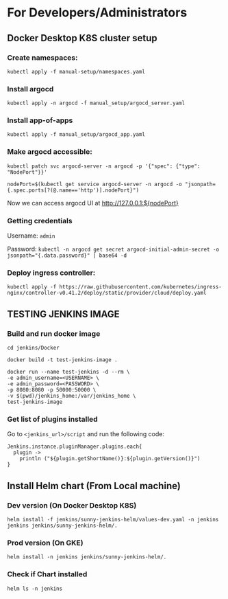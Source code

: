 # For Developers/Administrators

## Docker Desktop K8S cluster setup

### Create namespaces:

`kubectl apply -f manual-setup/namespaces.yaml`

### Install argocd

`kubectl apply -n argocd -f manual_setup/argocd_server.yaml`

### Install app-of-apps

`kubectl apply -f manual_setup/argocd_app.yaml`

### Make argocd accessible:

`kubectl patch svc argocd-server -n argocd -p '{"spec": {"type": "NodePort"}}'`

`nodePort=$(kubectl get service argocd-server -n argocd -o "jsonpath={.spec.ports[?(@.name=='http')].nodePort}")`

Now we can access argocd UI at http://127.0.0.1:${nodePort}

### Getting credentials

Username: `admin`

Password: `kubectl -n argocd get secret argocd-initial-admin-secret -o jsonpath="{.data.password}" | base64 -d`

### Deploy ingress controller:

`kubectl apply -f https://raw.githubusercontent.com/kubernetes/ingress-nginx/controller-v0.41.2/deploy/static/provider/cloud/deploy.yaml`


## TESTING JENKINS IMAGE

### Build and run docker image

```
cd jenkins/Docker

docker build -t test-jenkins-image .

docker run --name test-jenkins -d --rm \
-e admin_username=<USERNAME> \
-e admin_password=<PASSWORD> \
-p 8080:8080 -p 50000:50000 \
-v $(pwd)/jenkins_home:/var/jenkins_home \
test-jenkins-image
```

### Get list of plugins installed

Go to `<jenkins_url>/script` and run the following code:

```
Jenkins.instance.pluginManager.plugins.each{
  plugin ->
    println ("${plugin.getShortName()}:${plugin.getVersion()}")
}
```


## Install Helm chart (From Local machine)

### Dev version (On Docker Desktop K8S)

`helm install -f jenkins/sunny-jenkins-helm/values-dev.yaml -n jenkins jenkins jenkins/sunny-jenkins-helm/.`

### Prod version (On GKE)

`helm install -n jenkins jenkins/sunny-jenkins-helm/.`

### Check if Chart installed

`helm ls -n jenkins`
